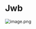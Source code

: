 # Jwb
![image.png](https://upload-images.jianshu.io/upload_images/4273402-2c98304ba824df87.png?imageMogr2/auto-orient/strip%7CimageView2/2/w/1240)
